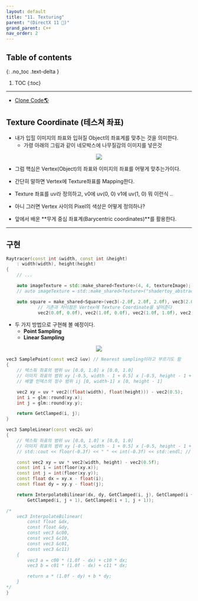 ```yaml
---
layout: default
title: "11. Texturing"
parent: "(DirectX 11 🎡)"
grand_parent: C++
nav_order: 2
---
```


## Table of contents
{: .no_toc .text-delta }

1. TOC
{:toc}

---

* [Clone Code🌎](https://github.com/EasyCoding-7/Dx11ExampleWithImgui/tree/15/13_texturing)

## Texture Coordinate (테스쳐 좌표)

* 내가 입힐 이미지의 좌표와 입혀질 Object의 좌표계를 맞추는 것을 의미한다.
    * 가령 아래의 그림과 같이 네모박스에 나무질감의 이미지를 넣은것

<p align="center">
  <img src="https://taehyungs-programming-blog.github.io/blog/assets/images/cpp/graphics/graphics-11-1.jpg"/>
</p>

* 그럼 핵심은 Vertex(Object)의 좌표와 이미지의 좌표를 어떻게 맞추는가이다.

* 간단히 말하면 Vertex에 Texture좌표를 Mapping한다.
* Texture 좌표를 uv라 정의하고, v0에 uv(0, 0) v1에 uv(1, 0) 뭐 이런식 ..

* 아니 그러면 Vertex 사이의 Pixel의 색상은 어떻게 정의하나?
* 앞에서 배운 **무게 중심 좌표계(Barycentric coordinates)**를 활용한다.

---

## 구현

```cpp
Raytracer(const int &width, const int &height)
    : width(width), height(height)
{
    // ...

    auto imageTexture = std::make_shared<Texture>(4, 4, textureImage);
    // auto imageTexture = std::make_shared<Texture>("shadertoy_abstract1.jpg");

    auto square = make_shared<Square>(vec3(-2.0f, 2.0f, 2.0f), vec3(2.0f, 2.0f, 2.0f), vec3(2.0f, -2.0f, 2.0f), vec3(-2.0f, -2.0f, 2.0f),
            // 기존과 차이점은 Vertex에 Texture Coordinate을 넣어준다
            vec2(0.0f, 0.0f), vec2(1.0f, 0.0f), vec2(1.0f, 1.0f), vec2(0.0f, 1.0f));

```

* 두 가지 방법으로 구현해 볼 예정이다.
    * **Point Sampling**
    * **Linear Sampling**

<p align="center">
  <img src="https://taehyungs-programming-blog.github.io/blog/assets/images/cpp/graphics/graphics-11-2.png"/>
</p>

```cpp
vec3 SamplePoint(const vec2 &uv) // Nearest sampling이라고 부르기도 함
{
    // 텍스춰 좌표의 범위 uv [0.0, 1.0] x [0.0, 1.0]
    // 이미지 좌표의 범위 xy [-0.5, width - 1 + 0.5] x [-0.5, height - 1 + 0.5]
    // 배열 인덱스의 정수 범위 ij [0, width-1] x [0, height - 1]

    vec2 xy = uv * vec2((float(width), float(height))) - vec2(0.5);
    int i = glm::round(xy.x);
    int j = glm::round(xy.y);

    return GetClamped(i, j);
}
```

```cpp
vec3 SampleLinear(const vec2& uv)
{
    // 텍스춰 좌표의 범위 uv [0.0, 1.0] x [0.0, 1.0]
    // 이미지 좌표의 범위 xy [-0.5, width - 1 + 0.5] x [-0.5, height - 1 + 0.5]
    // std::cout << floor(-0.3f) << " " << int(-0.3f) << std::endl; // -1 0

    const vec2 xy = uv * vec2(width, height) - vec2(0.5f);
    const int i = int(floor(xy.x));
    const int j = int(floor(xy.y));
    const float dx = xy.x - float(i);
    const float dy = xy.y - float(j);

    return InterpolateBilinear(dx, dy, GetClamped(i, j), GetClamped(i + 1, j), 
        GetClamped(i, j + 1), GetClamped(i + 1, j + 1));

/*
    vec3 InterpolateBilinear(
        const float &dx,
        const float &dy,
        const vec3 &c00,
        const vec3 &c10,
        const vec3 &c01,
        const vec3 &c11)
    {
        vec3 a = c00 * (1.0f - dx) + c10 * dx;
        vec3 b = c01 * (1.0f - dx) + c11 * dx;

        return a * (1.0f - dy) + b * dy;
    }
*/
}
```
